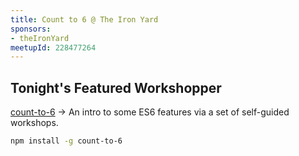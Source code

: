 ```yaml
---
title: Count to 6 @ The Iron Yard
sponsors:
- theIronYard
meetupId: 228477264
---
```


## Tonight's Featured Workshopper

[count-to-6](https://github.com/domenic/count-to-6) → An intro to some ES6 features via a set of self-guided workshops.

```bash
npm install -g count-to-6
```
